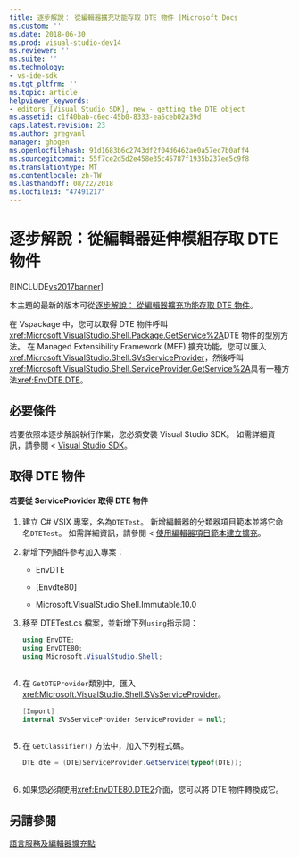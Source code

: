 ```yaml
---
title: 逐步解說： 從編輯器擴充功能存取 DTE 物件 |Microsoft Docs
ms.custom: ''
ms.date: 2018-06-30
ms.prod: visual-studio-dev14
ms.reviewer: ''
ms.suite: ''
ms.technology:
- vs-ide-sdk
ms.tgt_pltfrm: ''
ms.topic: article
helpviewer_keywords:
- editors [Visual Studio SDK], new - getting the DTE object
ms.assetid: c1f40bab-c6ec-45b0-8333-ea5ceb02a39d
caps.latest.revision: 23
ms.author: gregvanl
manager: ghogen
ms.openlocfilehash: 91d1683b6c2743df2f04d6462ae0a57ec7b0aff4
ms.sourcegitcommit: 55f7ce2d5d2e458e35c45787f1935b237ee5c9f8
ms.translationtype: MT
ms.contentlocale: zh-TW
ms.lasthandoff: 08/22/2018
ms.locfileid: "47491217"
---
```

# <a name="walkthrough-accessing-the-dte-object-from-an-editor-extension"></a>逐步解說：從編輯器延伸模組存取 DTE 物件
[!INCLUDE[vs2017banner](../includes/vs2017banner.md)]

本主題的最新的版本可從[逐步解說： 從編輯器擴充功能存取 DTE 物件](https://docs.microsoft.com/visualstudio/extensibility/walkthrough-accessing-the-dte-object-from-an-editor-extension)。  
  
在 Vspackage 中，您可以取得 DTE 物件呼叫<xref:Microsoft.VisualStudio.Shell.Package.GetService%2A>DTE 物件的型別方法。 在 Managed Extensibility Framework (MEF) 擴充功能，您可以匯入<xref:Microsoft.VisualStudio.Shell.SVsServiceProvider>，然後呼叫<xref:Microsoft.VisualStudio.Shell.ServiceProvider.GetService%2A>具有一種方法<xref:EnvDTE.DTE>。  
  
## <a name="prerequisites"></a>必要條件  
 若要依照本逐步解說執行作業，您必須安裝 Visual Studio SDK。 如需詳細資訊，請參閱 < [Visual Studio SDK](../extensibility/visual-studio-sdk.md)。  
  
## <a name="getting-the-dte-object"></a>取得 DTE 物件  
  
#### <a name="to-get-the-dte-object-from-the-serviceprovider"></a>若要從 ServiceProvider 取得 DTE 物件  
  
1.  建立 C# VSIX 專案，名為`DTETest`。 新增編輯器的分類器項目範本並將它命名`DTETest`。 如需詳細資訊，請參閱 <<c0> [ 使用編輯器項目範本建立擴充](../extensibility/creating-an-extension-with-an-editor-item-template.md)。  
  
2.  新增下列組件參考加入專案：  
  
    -   EnvDTE  
  
    -   [Envdte80]  
  
    -   Microsoft.VisualStudio.Shell.Immutable.10.0  
  
3.  移至 DTETest.cs 檔案，並新增下列`using`指示詞：  
  
    ```csharp  
    using EnvDTE;  
    using EnvDTE80;  
    using Microsoft.VisualStudio.Shell;  
  
    ```  
  
4.  在 `GetDTEProvider`類別中，匯入<xref:Microsoft.VisualStudio.Shell.SVsServiceProvider>。  
  
    ```csharp  
    [Import]  
    internal SVsServiceProvider ServiceProvider = null;  
  
    ```  
  
5.  在 `GetClassifier()` 方法中，加入下列程式碼。  
  
    ```csharp  
    DTE dte = (DTE)ServiceProvider.GetService(typeof(DTE));  
  
    ```  
  
6.  如果您必須使用<xref:EnvDTE80.DTE2>介面，您可以將 DTE 物件轉換成它。  
  
## <a name="see-also"></a>另請參閱  
 [語言服務及編輯器擴充點](../extensibility/language-service-and-editor-extension-points.md)

